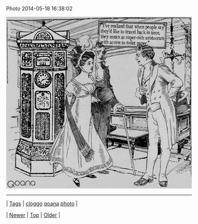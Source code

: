 <!--
title: Photo 2014-05-18 16
date: 2020-06-28T15:27:00.289Z
tags: cloggo, qoana, photo
-->


Photo 2014-05-18 16:38:02

![](86119500749-0.jpg)

<!--BOTTOM-POST-NAVIGATION-->
---

| [Tags](tags.md) | [cloggo](tag-cloggo.md) [qoana](tag-qoana.md) [photo](tag-photo.md) |

| [Newer](86106708172.md) | [Top](index.md) | [Older](86121671931.md) |